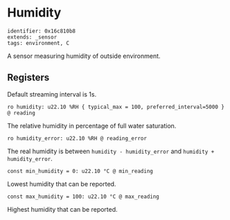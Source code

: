 # Humidity

    identifier: 0x16c810b8
    extends: _sensor
    tags: environment, C

A sensor measuring humidity of outside environment.

## Registers

Default streaming interval is 1s.

    ro humidity: u22.10 %RH { typical_max = 100, preferred_interval=5000 } @ reading

The relative humidity in percentage of full water saturation.

    ro humidity_error: u22.10 %RH @ reading_error

The real humidity is between `humidity - humidity_error` and `humidity + humidity_error`.

    const min_humidity = 0: u22.10 °C @ min_reading

Lowest humidity that can be reported.

    const max_humidity = 100: u22.10 °C @ max_reading

Highest humidity that can be reported.
